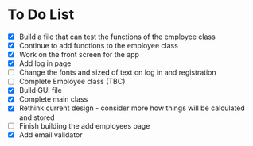  # To Do List
 
 - [X] Build a file that can test the functions of the employee class 
 - [X] Continue to add functions to the employee class 
 - [X] Work on the front screen for the app
 - [X] Add log in page
 - [ ] Change the fonts and sized of text on log in and registration
 - [ ] Complete Employee class (TBC)
 - [X] Build GUI file
 - [X] Complete main class
 - [X] Rethink current design - consider more how things will be calculated and stored
 - [ ] Finish building the add employees page
 - [X] Add email validator